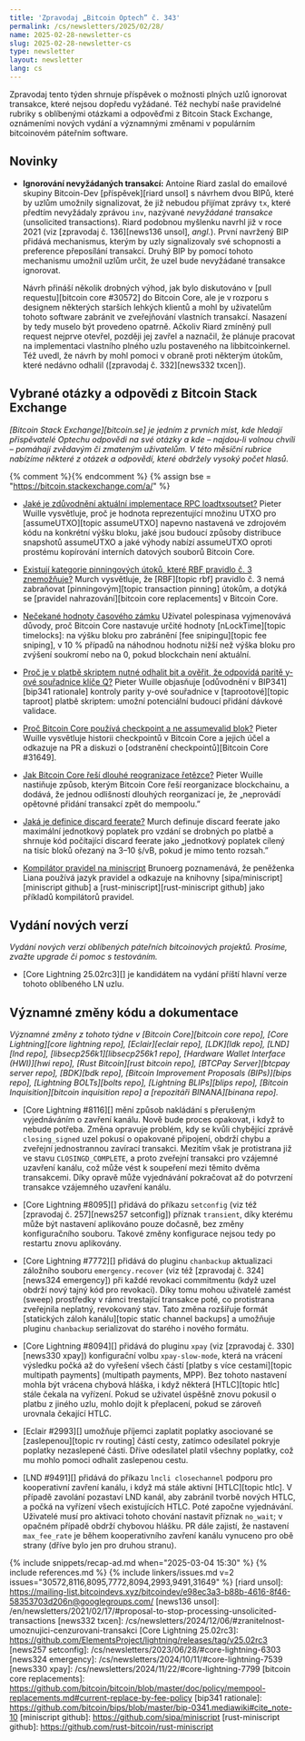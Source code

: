 ```yaml
---
title: 'Zpravodaj „Bitcoin Optech” č. 343'
permalink: /cs/newsletters/2025/02/28/
name: 2025-02-28-newsletter-cs
slug: 2025-02-28-newsletter-cs
type: newsletter
layout: newsletter
lang: cs
---
```

Zpravodaj tento týden shrnuje příspěvek o možnosti plných uzlů ignorovat
transakce, které nejsou dopředu vyžádané. Též nechybí naše pravidelné
rubriky s oblíbenými otázkami a odpověďmi z Bitcoin Stack Exchange,
oznámeními nových vydání a významnými změnami v populárním bitcoinovém
páteřním software.

## Novinky

- **Ignorování nevyžádaných transakcí:** Antoine Riard zaslal do emailové
  skupiny Bitcoin-Dev [příspěvek][riard unsol] s návrhem dvou BIPů, které by uzlům
  umožnily signalizovat, že již nebudou přijímat zprávy `tx`, které předtím
  nevyžádaly zprávou `inv`, nazývané _nevyžádané transakce_
  (unsolicited transactions). Riard podobnou myšlenku navrhl již v roce 2021
  (viz [zpravodaj č. 136][news136 unsol], _angl._). První navržený BIP přidává
  mechanismus, kterým by uzly signalizovaly své schopnosti a preference
  přeposílání transakcí. Druhý BIP by pomocí tohoto mechanismu umožnil
  uzlům určit, že uzel bude nevyžádané transakce ignorovat.

  Návrh přináší několik drobných výhod, jak bylo diskutováno v [pull
  requestu][bitcoin core #30572] do Bitcoin Core, ale je v rozporu
  s designem některých starších lehkých klientů a mohl by uživatelům
  tohoto software zabránit ve zveřejňování vlastních transakcí. Nasazení
  by tedy muselo být provedeno opatrně. Ačkoliv Riard zmíněný pull request
  nejprve otevřel, později jej zavřel a naznačil, že plánuje pracovat
  na implementaci vlastního plného uzlu postaveného na libbitcoinkernel.
  Též uvedl, že návrh by mohl pomoci v obraně proti některým útokům,
  které nedávno odhalil ([zpravodaj č. 332][news332 txcen]).

## Vybrané otázky a odpovědi z Bitcoin Stack Exchange

*[Bitcoin Stack Exchange][bitcoin.se] je jedním z prvních míst, kde hledají
přispěvatelé Optechu odpovědi na své otázky a kde – najdou-li volnou chvíli –
pomáhají zvědavým či zmateným uživatelům. V této měsíční rubrice nabízíme
některé z otázek a odpovědí, které obdržely vysoký počet hlasů.*

{% comment %}<!-- https://bitcoin.stackexchange.com/search?tab=votes&q=created%3a1m..%20is%3aanswer -->{% endcomment %}
{% assign bse = "https://bitcoin.stackexchange.com/a/" %}

- [Jaké je zdůvodnění aktuální implementace RPC loadtxsoutset?]({{bse}}125627)
  Pieter Wuille vysvětluje, proč je hodnota reprezentující množinu UTXO pro
  [assumeUTXO][topic assumeUTXO] napevno nastavená ve zdrojovém kódu na
  konkrétní výšku bloku, jaké jsou budoucí způsoby distribuce snapshotů
  assumeUTXO a jaké výhody nabízí assumeUTXO oproti prostému kopírování
  interních datových souborů Bitcoin Core.

- [Existují kategorie pinningových útoků, které RBF pravidlo č. 3 znemožňuje?]({{bse}}125461)
  Murch vysvětluje, že [RBF][topic rbf] pravidlo č. 3 nemá zabraňovat
  [pinningovým][topic transaction pinning] útokům, a dotýká se [pravidel nahrazování][bitcoin
  core replacements] v Bitcoin Core.

- [Nečekané hodnoty časového zámku]({{bse}}125562)
  Uživatel polespinasa vyjmenovává důvody, proč Bitcoin Core nastavuje určité
  hodnoty [nLockTime][topic timelocks]: na výšku bloku pro zabránění [fee snipingu][topic
  fee sniping], v 10 % případů na náhodnou hodnotu nižší než výška bloku
  pro zvýšení soukromí nebo na 0, pokud blockchain není aktuální.

- [Proč je v platbě skriptem nutné odhalit bit a ověřit, že odpovídá paritě y-ové souřadnice klíče Q?]({{bse}}125502)
  Pieter Wuille objasňuje [odůvodnění v BIP341][bip341 rationale] kontroly parity y-ové
  souřadnice v [taprootové][topic taproot] platbě skriptem: umožní potenciální
  budoucí přidání dávkové validace.

- [Proč Bitcoin Core používá checkpoint a ne assumevalid blok?]({{bse}}125626)
  Pieter Wuille vysvětluje historii checkpointů v Bitcoin Core a jejich účel
  a odkazuje na PR a diskuzi o [odstranění checkpointů][Bitcoin Core #31649].

- [Jak Bitcoin Core řeší dlouhé reogranizace řetězce?]({{bse}}105525)
  Pieter Wuille nastiňuje způsob, kterým Bitcoin Core řeší reorganizace
  blockchainu, a dodává, že jednou odlišností dlouhých reorganizací je, že
  „neprovádí opětovné přidání transakcí zpět do mempoolu.”

- [Jaká je definice discard feerate?]({{bse}}125623)
  Murch definuje discard feerate jako maximální jednotkový poplatek pro vzdání se
  drobných po platbě a shrnuje kód počítající discard feerate jako „jednotkový
  poplatek cílený na tisíc bloků ořezaný na 3–10 ṩ/vB, pokud je mimo tento
  rozsah.”

- [Kompilátor pravidel na miniscript]({{bse}}125406)
  Brunoerg poznamenává, že peněženka Liana používá jazyk pravidel a odkazuje na knihovny
  [sipa/miniscript][miniscript github] a [rust-miniscript][rust-miniscript github]
  jako příkladů kompilátorů pravidel.

## Vydání nových verzí

*Vydání nových verzí oblíbených páteřních bitcoinových projektů. Prosíme,
zvažte upgrade či pomoc s testováním.*

- [Core Lightning 25.02rc3][] je kandidátem na vydání příští hlavní verze tohoto oblíbeného
  LN uzlu.

## Významné změny kódu a dokumentace

_Významné změny z tohoto týdne v [Bitcoin Core][bitcoin core repo], [Core
Lightning][core lightning repo], [Eclair][eclair repo], [LDK][ldk repo],
[LND][lnd repo], [libsecp256k1][libsecp256k1 repo], [Hardware Wallet
Interface (HWI)][hwi repo], [Rust Bitcoin][rust bitcoin repo], [BTCPay
Server][btcpay server repo], [BDK][bdk repo], [Bitcoin Improvement
Proposals (BIPs)][bips repo], [Lightning BOLTs][bolts repo],
[Lightning BLIPs][blips repo], [Bitcoin Inquisition][bitcoin inquisition
repo] a [repozitáři BINANA][binana repo]._

- [Core Lightning #8116][] mění způsob nakládání s přerušeným vyjednáváním
  o zavření kanálu. Nově bude proces opakovat, i když to nebude potřeba.
  Změna opravuje problém, kdy se kvůli chybějící zprávě `closing_signed`
  uzel pokusí o opakované připojení, obdrží chybu a zveřejní jednostrannou
  zavírací transakci. Mezitím však je protistrana již ve stavu `CLOSINGD_COMPLETE`,
  a proto zveřejní transakci pro vzájemné uzavření kanálu, což může vést
  k soupeření mezi těmito dvěma transakcemi. Díky opravě může vyjednávání
  pokračovat až do potvrzení transakce vzájemného uzavření kanálu.

- [Core Lightning #8095][] přidává do příkazu `setconfig` (viz též [zpravodaj
  č. 257][news257 setconfig]) příznak `transient`, díky kterému může být
  nastavení aplikováno pouze dočasně, bez změny konfiguračního souboru.
  Takové změny konfigurace nejsou tedy po restartu znovu aplikovány.

- [Core Lightning #7772][] přidává do pluginu `chanbackup` aktualizaci
  záložního souboru `emergency.recover` (viz též [zpravodaj č. 324][news324
  emergency]) při každé revokaci commitmentu (když uzel obdrží nový tajný
  kód pro revokaci). Díky tomu mohou uživatelé zamést (sweep) prostředky
  v rámci trestající transakce poté, co protistrana zveřejnila neplatný,
  revokovaný stav. Tato změna rozšiřuje formát [statických záloh kanálu][topic
  static channel backups] a umožňuje pluginu `chanbackup` serializovat
  do starého i nového formátu.

- [Core Lightning #8094][] přidává do pluginu `xpay` (viz [zpravodaj č. 330][news330
  xpay]) konfigurační volbu `xpay-slow-mode`, která na vrácení výsledku
  počká až do vyřešení všech částí [platby s více cestami][topic multipath payments]
  (multipath payments, MPP). Bez tohoto nastavení mohla být vrácena chybová
  hláška, i když některá [HTLC][topic htlc] stále čekala na vyřízení.
  Pokud se uživatel úspěšně znovu pokusil o platbu z jiného uzlu, mohlo dojít
  k přeplacení, pokud se zároveň urovnala čekající HTLC.

- [Eclair #2993][] umožňuje příjemci zaplatit poplatky asociované se [zaslepenou][topic
  rv routing] částí cesty, zatímco odesílatel pokryje poplatky nezaslepené části.
  Dříve odesílatel platil všechny poplatky, což mu mohlo pomoci odhalit zaslepenou
  cestu.

- [LND #9491][] přidává do příkazu `lncli closechannel` podporu pro kooperativní
  zavření kanálu, i když má stále aktivní [HTLC][topic htlc]. V případě zavolání
  pozastaví LND kanál, aby zabránil tvorbě nových HTLC, a počká na vyřízení
  všech existujících HTLC. Poté započne vyjednávání. Uživatelé musí pro aktivaci
  tohoto chování nastavit příznak `no_wait`; v opačném případě obdrží chybovou
  hlášku. PR dále zajistí, že nastavení `max_fee_rate` je během kooperativního
  zavření kanálu vynuceno pro obě strany (dříve bylo jen pro druhou stranu).

{% include snippets/recap-ad.md when="2025-03-04 15:30" %}
{% include references.md %}
{% include linkers/issues.md v=2 issues="30572,8116,8095,7772,8094,2993,9491,31649" %}
[riard unsol]: https://mailing-list.bitcoindevs.xyz/bitcoindev/e98ec3a3-b88b-4616-8f46-58353703d206n@googlegroups.com/
[news136 unsol]: /en/newsletters/2021/02/17/#proposal-to-stop-processing-unsolicited-transactions
[news332 txcen]: /cs/newsletters/2024/12/06/#zranitelnost-umoznujici-cenzurovani-transakci
[Core Lightning 25.02rc3]: https://github.com/ElementsProject/lightning/releases/tag/v25.02rc3
[news257 setconfig]: /cs/newsletters/2023/06/28/#core-lightning-6303
[news324 emergency]: /cs/newsletters/2024/10/11/#core-lightning-7539
[news330 xpay]: /cs/newsletters/2024/11/22/#core-lightning-7799
[bitcoin core replacements]: https://github.com/bitcoin/bitcoin/blob/master/doc/policy/mempool-replacements.md#current-replace-by-fee-policy
[bip341 rationale]: https://github.com/bitcoin/bips/blob/master/bip-0341.mediawiki#cite_note-10
[miniscript github]: https://github.com/sipa/miniscript
[rust-miniscript github]: https://github.com/rust-bitcoin/rust-miniscript
